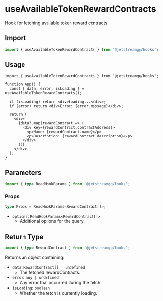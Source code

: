 # useAvailableTokenRewardContracts

Hook for fetching available token reward contracts.

## Import

```ts
import { useAvailableTokenRewardContracts } from '@jetstreamgg/hooks';
```

## Usage

```tsx
import { useAvailableTokenRewardContracts } from '@jetstreamgg/hooks';

function App() {
  const { data, error, isLoading } = useAvailableTokenRewardContracts();

  if (isLoading) return <div>Loading...</div>;
  if (error) return <div>Error: {error.message}</div>;

  return (
    <div>
      {data?.map(rewardContract => (
        <div key={rewardContract.contractAddress}>
          <p>Name: {rewardContract.name}</p>
          <p>Description: {rewardContract.description}</p>
        </div>
      ))}
    </div>
  );
}
```

## Parameters

```ts
import { type ReadHookParams } from '@jetstreamgg/hooks';
```

### Props

```ts
type Props = ReadHookParams<RewardContract[]>;
```

- `options`: `ReadHookParams<RewardContract[]>`
  - Additional options for the query.

## Return Type

```ts
import { type RewardContract } from '@jetstreamgg/hooks';
```

Returns an object containing:

- `data`: `RewardContract[] | undefined`
  - The fetched rewardContracts.
- `error`: `any | undefined`
  - Any error that occurred during the fetch.
- `isLoading`: `boolean`
  - Whether the fetch is currently loading.
